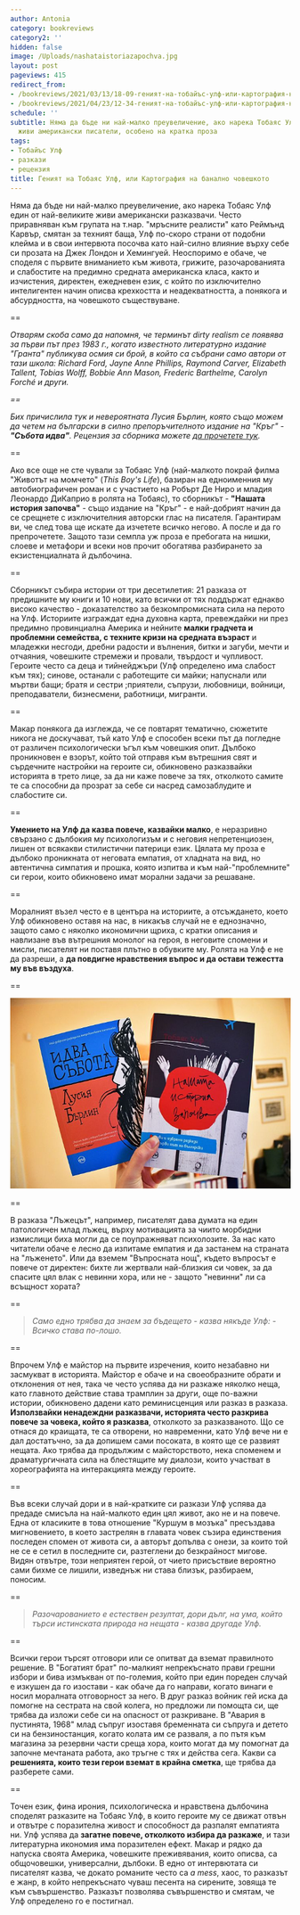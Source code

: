 ```yaml
---
author: Antonia
category: bookreviews
category2: ''
hidden: false
image: /Uploads/nashataistoriazapochva.jpg
layout: post
pageviews: 415
redirect_from:
- /bookreviews/2021/03/13/18-09-геният-на-тобайъс-улф-или-картография-на-твърде-човешкото
- /bookreviews/2021/04/23/12-34-геният-на-тобайъс-улф-или-картография-на-твърде-човешкото
schedule: ''
subtitle: Няма да бъде ни най-малко преувеличение, ако нарека Тобаяс Улф един от най-великите
  живи американски писатели, особено на кратка проза
tags:
- Тобайъс Улф
- разкази
- рецензия
title: Геният на Тобаяс Улф, или Картография на банално човешкото
---
```


Няма да бъде ни най-малко преувеличение, ако нарека Тобаяс Улф един от най-великите живи американски разказвачи. Често приравняван към групата на т.нар. "мръсните реалисти" като Реймънд Карвър, смятан за техният баща, Улф по-скоро страни от подобни клейма и в свои интервюта посочва като най-силно влияние върху себе си прозата на Джек Лондон и Хемингуей. Неоспоримо е обаче, че споделя с първите вниманието към живота, грижите, разочарованията и слабостите на предимно средната американска класа, както и изчистения, директен, ежедневен език, с който по изключително интелигентен начин описва крехкостта и неадекватността, а понякога и абсурдността, на човешкото съществуване. 

\==

*Отварям скоба само да напомня, че терминът dirty realism се появява за първи път през 1983 г., когато известното литературно издание "Гранта" публикува осмия си брой, в който са събрани само автори от тази школа: Richard Ford, Jayne Anne Phillips, Raymond Carver, Elizabeth Tallent, Tobias Wolff, Bobbie Ann Mason, Frederic Barthelme, Carolyn Forché и други.* 

*\==*

*Бих причислила тук и невероятната Лусия Бърлин, която също можем да четем на български в силно препоръчителното издание на "Кръг" - **"Събота идва"**. Рецензия за сборника можете [да прочетете тук](https://literaturnirazgovori.com/bookreviews/2021/03/08/09-04-%D0%B8%D0%B4%D0%B2%D0%B0-%D1%81%D1%8A%D0%B1%D0%BE%D1%82%D0%B0-%D1%80%D0%B0%D0%B7%D0%BA%D0%B0%D0%B7%D0%B8%D1%82%D0%B5-%D0%BD%D0%B0-%D0%BB%D1%83%D1%81%D0%B8%D1%8F-%D0%B1%D1%8A%D1%80%D0%BB%D0%B8%D0%BD-%D0%B8%D0%BB%D0%B8-%D0%B7%D0%B0-%D0%B1%D0%BE%D0%BB%D0%BA%D0%B0%D1%82%D0%B0-%D0%BA%D0%BE%D1%8F%D1%82%D0%BE-%D1%81%D0%B8-%D1%81%D1%82%D1%80%D1%83%D0%B2%D0%B0.html).* 

\==

Ако все още не сте чували за Тобаяс Улф (най-малкото покрай филма "Животът на момчето" (*This Boy's Life*), базиран на едноименния му автобиографичен роман и с участието на Робърт Де Ниро и младия Леонардо ДиКаприо в ролята на Тобаяс), то сборникът - **"Нашата история започва"** - също издание на "Кръг" - е най-добрият начин да се срещнете с изключителния авторски глас на писателя. Гарантирам ви, че след това ще искате да изчетете всичко негово. А после и да го препрочетете. Защото тази семпла уж проза е пребогата на нишки, слоеве и метафори и всеки нов прочит обогатява разбирането за екзистенциалната й дълбочина. 

\==

Сборникът събира истории от три десетилетия: 21 разказа от предишните му книги и 10 нови, като всички от тях поддържат еднакво високо качество - доказателство за безкомпромисната сила на перото на Улф. Историите изграждат една духовна карта, превеждайки ни през предимно провинциална Америка и нейните **малки градчета и проблемни семейства, с техните кризи на средната възраст** и младежки несгоди, дребни радости и вълнения, битки и загуби, мечти и отчаяния, човешките стремежи и провали, твърдост и чупливост. Героите често са деца и тийнейджъри (Улф определено има слабост към тях); синове, останали с работещите си майки; напуснали или мъртви бащи; братя и сестри ;приятели, съпрузи, любовници, войници, преподаватели, бизнесмени, работници, мигранти. 

\==

Макар понякога да изглежда, че се повтарят тематично, сюжетите никога не доскучават, тъй като Улф е способен всеки път да погледне от различен психологически ъгъл към човешкия опит. Дълбоко проникновен е взорът, който той отправя към вътрешния свят и сърдечните настройки на героите си, обикновено разказвайки историята в трето лице, за да ни каже повече за тях, отколкото самите те са способни да прозрат за себе си насред самозаблудите и слабостите си. 

\==

**Умението на Улф да казва повече, казвайки малко**, е неразривно свързано с дълбокия му психологизъм и с неговия непретенциозен, лишен от всякакви стилистични патерици език. Цялата му проза е дълбоко проникната от неговата емпатия, от хладната на вид, но автентична симпатия и прошка, която изпитва и към най-"проблемните" си герои, които обикновено имат морални задачи за решаване. 

\==

Моралният възел често е в центъра на историите, а отсъждането, което Улф обикновено оставя на нас, в никакъв случай не е еднозначно, защото само с няколко икономични щриха, с кратки описания и навлизане във вътрешния монолог на героя, в неговите спомени и мисли, писателят ни поставя плътно в обувките му. Ролята на Улф е не да разреши, а **да повдигне нравствения въпрос и да остави тежестта му във въздуха**. 

\==

![](/Uploads/luciaitobias.jpg)

\==

В разказа "Лъжецът", например, писателят дава думата на един патологичен млад лъжец, върху мотивацията за чиито морбидни измислици биха могли да се поупражняват психолозите. За нас като читатели обаче е лесно да изпитаме емпатия и да застанем на страната на "лъженето". Или да вземем "Въпросната нощ", където въпросът е повече от директен: бихте ли жертвали най-близкия си човек, за да спасите цял влак с невинни хора, или не - защото "невинни" ли са всъщност хората?

\==

> *Само едно трябва да знаем за бъдещето - казва някъде Улф: - Всичко става по-лошо.*

\==

Впрочем Улф е майстор на първите изречения, които незабавно ни засмукват в историята. Майстор е обаче и на своеобразните обрати и отклонения от нея, така че често успява да ни разкаже няколко неща, като главното действие става трамплин за други, още по-важни истории, обикновено дадени като реминисценция или разказ в разказа. **Използвайки ненадеждни разказвачи, историята често разкрива повече за човека, който я разказва**, отколкото за разказваното. Що се отнася до краищата, те са отворени, но навременни, като Улф вече ни е дал достатъчно, за да допишем сами посоката, в която ще се развият нещата. Ако трябва да продължим с майсторството, нека споменем и драматургичната сила на блестящите му диалози, които участват в хореографията на интеракцията между героите.

\==

Във всеки случай дори и в най-кратките си разкази Улф успява да предаде смисъла на най-малкото един цял живот, ако не и на повече. Една от класиките в това отношение "Куршум в мозъка" пресъздава мигновението, в което застрелян в главата човек съзира единствения последен спомен от живота си, а авторът допълва с онези, за които той не се е сетил в последните си, разтеглени до безкрайност мигове. Видян отвътре, този неприятен герой, от чието присъствие вероятно сами бихме се лишили, изведнъж ни става близък, разбираем, поносим.

\==

> *Разочарованието е естествен резултат, дори дълг, на ума, който търси истинската природа на нещата - казва другаде Улф.* 

\==

Всички герои търсят отговори или се опитват да вземат правилното решение. В "Богатият брат"
по-малкият непрекъснато прави грешни избори и бива измъкван от по-големия, който при един пореден случай е изкушен да го изостави - как обаче да го направи, когато винаги е носил моралната отговорност за него. В друг разказ войник гей иска да помогне на сестрата на свой колега, но предложи ли помощта си, ще трябва да изложи себе си на опасност от разкриване. В "Авария в пустинята, 1968" млад съпруг изоставя бременната си съпруга и детето си на бензиностанция, когато колата им се разваля, а по пътя към магазина за резервни части среща хора, които могат да му помогнат да започне мечтаната работа, ако тръгне с тях и действа сега. Какви са **решенията, които тези герои вземат в крайна сметка**, ще трябва да разберете сами.

\==

Точен език, фина ирония, психологическа и нравствена дълбочина споделят разказите на Тобаяс Улф, в които героите му се движат отвън и отвътре с поразителна живост и способност да разпалят емпатията ни. Улф успява да **загатне повече, отколкото избира да разкаже**, и тази литературна икономия има поразителен ефект. Макар и рядко да напуска своята Америка, човешките преживявания, които описва, са общочовешки, универсални, дълбоки. В едно от интервютата си писателят казва, че докато романите често са *a mess*, хаос, то разказът е жанр, в който непрекъснато чуваш песента на сирените, зовяща те към съвършенство. Разказът позволява съвършенство и смятам, че Улф определено го е постигнал.
